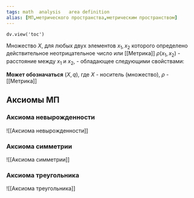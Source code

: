 ```yaml
---
tags: math  analysis   area definition
alias: [МП,метрического пространства,метрическим пространством]
---
```


```dataviewjs
dv.view('toc')
```

Множество $X$, для любых двух элементов $x_{1},x_{2}$ которого определено действительное неотрицательное число или [[Метрика]]  $\rho(x_{1},x_{2})$ - расстояние между $x_{1}$ и $x_{2}$, - обладающее следующими свойствами:

**Может обозначаться** $(X,q)$, где $X$ - носитель (множество), $\rho$ - [[Метрика]]

## Аксиомы МП
### Аксиома невырожденности
![[Аксиома невырожденности]]
### Аксиома симметрии
![[Аксиома симметрии]]
### Аксиома треугольника
![[Аксиома треугольника]]